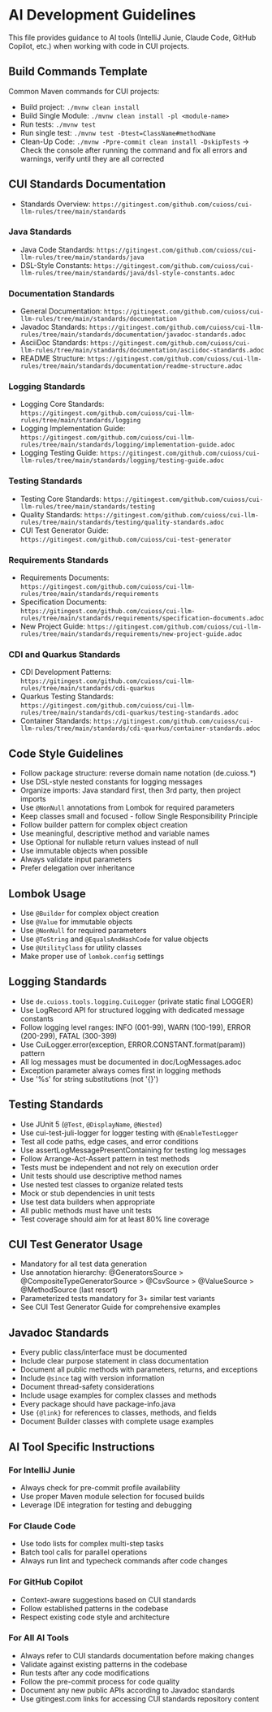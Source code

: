 # AI Development Guidelines

This file provides guidance to AI tools (IntelliJ Junie, Claude Code, GitHub Copilot, etc.) when working with code in CUI projects.

## Build Commands Template
Common Maven commands for CUI projects:
- Build project: `./mvnw clean install`
- Build Single Module: `./mvnw clean install -pl <module-name>`
- Run tests: `./mvnw test`
- Run single test: `./mvnw test -Dtest=ClassName#methodName`
- Clean-Up Code: `./mvnw -Ppre-commit clean install -DskipTests` -> Check the console after running the command and fix all errors and warnings, verify until they are all corrected

## CUI Standards Documentation
- Standards Overview: `https://gitingest.com/github.com/cuioss/cui-llm-rules/tree/main/standards`

### Java Standards
- Java Code Standards: `https://gitingest.com/github.com/cuioss/cui-llm-rules/tree/main/standards/java`
- DSL-Style Constants: `https://gitingest.com/github.com/cuioss/cui-llm-rules/tree/main/standards/java/dsl-style-constants.adoc`

### Documentation Standards
- General Documentation: `https://gitingest.com/github.com/cuioss/cui-llm-rules/tree/main/standards/documentation`
- Javadoc Standards: `https://gitingest.com/github.com/cuioss/cui-llm-rules/tree/main/standards/documentation/javadoc-standards.adoc`
- AsciiDoc Standards: `https://gitingest.com/github.com/cuioss/cui-llm-rules/tree/main/standards/documentation/asciidoc-standards.adoc`
- README Structure: `https://gitingest.com/github.com/cuioss/cui-llm-rules/tree/main/standards/documentation/readme-structure.adoc`

### Logging Standards
- Logging Core Standards: `https://gitingest.com/github.com/cuioss/cui-llm-rules/tree/main/standards/logging`
- Logging Implementation Guide: `https://gitingest.com/github.com/cuioss/cui-llm-rules/tree/main/standards/logging/implementation-guide.adoc`
- Logging Testing Guide: `https://gitingest.com/github.com/cuioss/cui-llm-rules/tree/main/standards/logging/testing-guide.adoc`

### Testing Standards
- Testing Core Standards: `https://gitingest.com/github.com/cuioss/cui-llm-rules/tree/main/standards/testing`
- Quality Standards: `https://gitingest.com/github.com/cuioss/cui-llm-rules/tree/main/standards/testing/quality-standards.adoc`
- CUI Test Generator Guide: `https://gitingest.com/github.com/cuioss/cui-test-generator`

### Requirements Standards
- Requirements Documents: `https://gitingest.com/github.com/cuioss/cui-llm-rules/tree/main/standards/requirements`
- Specification Documents: `https://gitingest.com/github.com/cuioss/cui-llm-rules/tree/main/standards/requirements/specification-documents.adoc`
- New Project Guide: `https://gitingest.com/github.com/cuioss/cui-llm-rules/tree/main/standards/requirements/new-project-guide.adoc`

### CDI and Quarkus Standards
- CDI Development Patterns: `https://gitingest.com/github.com/cuioss/cui-llm-rules/tree/main/standards/cdi-quarkus`
- Quarkus Testing Standards: `https://gitingest.com/github.com/cuioss/cui-llm-rules/tree/main/standards/cdi-quarkus/testing-standards.adoc`
- Container Standards: `https://gitingest.com/github.com/cuioss/cui-llm-rules/tree/main/standards/cdi-quarkus/container-standards.adoc`

## Code Style Guidelines
- Follow package structure: reverse domain name notation (de.cuioss.*)
- Use DSL-style nested constants for logging messages
- Organize imports: Java standard first, then 3rd party, then project imports
- Use `@NonNull` annotations from Lombok for required parameters
- Keep classes small and focused - follow Single Responsibility Principle
- Follow builder pattern for complex object creation
- Use meaningful, descriptive method and variable names
- Use Optional for nullable return values instead of null
- Use immutable objects when possible
- Always validate input parameters
- Prefer delegation over inheritance

## Lombok Usage
- Use `@Builder` for complex object creation
- Use `@Value` for immutable objects
- Use `@NonNull` for required parameters
- Use `@ToString` and `@EqualsAndHashCode` for value objects
- Use `@UtilityClass` for utility classes
- Make proper use of `lombok.config` settings

## Logging Standards
- Use `de.cuioss.tools.logging.CuiLogger` (private static final LOGGER)
- Use LogRecord API for structured logging with dedicated message constants
- Follow logging level ranges: INFO (001-99), WARN (100-199), ERROR (200-299), FATAL (300-399)
- Use CuiLogger.error(exception, ERROR.CONSTANT.format(param)) pattern
- All log messages must be documented in doc/LogMessages.adoc
- Exception parameter always comes first in logging methods
- Use '%s' for string substitutions (not '{}')

## Testing Standards
- Use JUnit 5 (`@Test`, `@DisplayName`, `@Nested`)
- Use cui-test-juli-logger for logger testing with `@EnableTestLogger`
- Test all code paths, edge cases, and error conditions
- Use assertLogMessagePresentContaining for testing log messages
- Follow Arrange-Act-Assert pattern in test methods
- Tests must be independent and not rely on execution order
- Unit tests should use descriptive method names
- Use nested test classes to organize related tests
- Mock or stub dependencies in unit tests
- Use test data builders when appropriate
- All public methods must have unit tests
- Test coverage should aim for at least 80% line coverage

## CUI Test Generator Usage
- Mandatory for all test data generation
- Use annotation hierarchy: @GeneratorsSource > @CompositeTypeGeneratorSource > @CsvSource > @ValueSource > @MethodSource (last resort)
- Parameterized tests mandatory for 3+ similar test variants
- See CUI Test Generator Guide for comprehensive examples

## Javadoc Standards
- Every public class/interface must be documented
- Include clear purpose statement in class documentation
- Document all public methods with parameters, returns, and exceptions
- Include `@since` tag with version information
- Document thread-safety considerations
- Include usage examples for complex classes and methods
- Every package should have package-info.java
- Use `{@link}` for references to classes, methods, and fields
- Document Builder classes with complete usage examples

## AI Tool Specific Instructions

### For IntelliJ Junie
- Always check for pre-commit profile availability
- Use proper Maven module selection for focused builds
- Leverage IDE integration for testing and debugging

### For Claude Code
- Use todo lists for complex multi-step tasks
- Batch tool calls for parallel operations
- Always run lint and typecheck commands after code changes

### For GitHub Copilot
- Context-aware suggestions based on CUI standards
- Follow established patterns in the codebase
- Respect existing code style and architecture

### For All AI Tools
- Always refer to CUI standards documentation before making changes
- Validate against existing patterns in the codebase
- Run tests after any code modifications
- Follow the pre-commit process for code quality
- Document any new public APIs according to Javadoc standards
- Use gitingest.com links for accessing CUI standards repository content